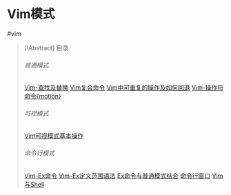 # Vim模式
#vim

> [!Abstract]  目录
> ###### 普通模式
> [Vim-查找及替换](2-a-2-a%20（普通模式）.md#Vim-查找及替换)
> [Vim复合命令](2-a-2-a%20（普通模式）.md#Vim复合命令)
> [Vim中可重复的操作及如何回退](2-a-2-a%20（普通模式）.md#Vim中可重复的操作及如何回退)
> [Vim-操作符命令{motion}](2-a-2-a%20（普通模式）.md#Vim-操作符命令{motion})
>
> ###### 可视模式
> [Vim可视模式基本操作](2-a-2-b%20（可视模式）.md#Vim可视模式基本操作)
>
> ###### 命令行模式
> [Vim-Ex命令](2-a-2-c%20（命令行模式）.md#Vim-Ex命令)
> [Vim-Ex定义范围语法](2-a-2-c%20（命令行模式）.md#Vim-Ex定义范围语法)
> [Ex命令与普通模式结合](2-a-2-c%20（命令行模式）.md#与普通模式结合)
> [命令行窗口](2-a-2-c%20（命令行模式）.md#命令行窗口)
> [Vim与Shell](2-a-2-c%20（命令行模式）.md#Vim与Shell)




